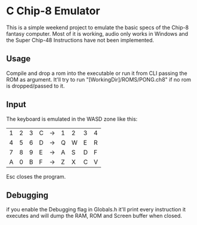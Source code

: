 # C Chip-8 Emulator
This is a simple weekend project to emulate the basic specs of the Chip-8 fantasy computer.
Most of it is working, audio only works in Windows and the Super Chip-48 Instructions have not been implemented.

## Usage
Compile and drop a rom into the executable or run it from CLI passing the ROM as argument.
It'll try to run "[WorkingDir]/ROMS/PONG.ch8" if no rom is dropped/passed to it.

## Input
The keyboard is emulated in the WASD zone like this:

|   |   |   |   |    |   |   |   |   |
|---|---|---|---|----|---|---|---|---|
| 1 | 2 | 3 | C | -> | 1 | 2 | 3 | 4 |
| 4 | 5 | 6 | D | -> | Q | W | E | R |
| 7 | 8 | 9 | E | -> | A | S | D | F |
| A | 0 | B | F | -> | Z | X | C | V |

Esc closes the program.

## Debugging
if you enable the Debugging flag in Globals.h it'll print every instruction it executes and will dump the RAM, ROM and Screen buffer when closed.
